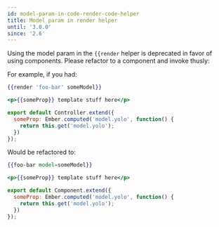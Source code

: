 ```yaml
---
id: model-param-in-code-render-code-helper
title: Model param in render helper
until: '3.0.0'
since: '2.6'
---
```


Using the model param in the `{{render` helper is deprecated in favor of using
components. Please refactor to a component and invoke thusly:

For example, if you had:

```handlebars
{{render 'foo-bar' someModel}}
```

```handlebars {data-filename=app/templates/foo-bar.hbs}
<p>{{someProp}} template stuff here</p>
```

```javascript {data-filename=app/controllers/foo-bar.js}
export default Controller.extend({
  someProp: Ember.computed('model.yolo', function() {
    return this.get('model.yolo');
  })
});
```

Would be refactored to:

```handlebars
{{foo-bar model=someModel}}
```

```handlebars {app/templates/components/foo-bar.hbs}
<p>{{someProp}} template stuff here</p>
```

```javascript {app/components/foo-bar.js}
export default Component.extend({
  someProp: Ember.computed('model.yolo', function() {
    return this.get('model.yolo');
  })
});
```
